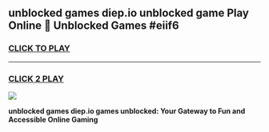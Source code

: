 
## unblocked games diep.io unblocked game Play Online 👋 Unblocked Games #eiif6
<h3>
<a href="https://premium.freeplayer.one?title=unblocked_games_diep.io&ref=21F">CLICK TO PLAY</a></h3>
<hr>

<h3>
<a href="https://premium.freeplayer.one?title=unblocked_games_diep.io&ref=21F">CLICK 2 PLAY</a>
  
</h3>

<a href="https://premium.freeplayer.one?title=unblocked_games_diep.io&ref=21F/"><img src="https://clearcache.store/games.png"></a>


**unblocked games diep.io games unblocked: Your Gateway to Fun and Accessible Online Gaming**
